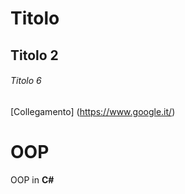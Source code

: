 # Titolo
## Titolo 2

###### Titolo 6

[Collegamento] (https://www.google.it/)

# OOP 


OOP in **C#**
